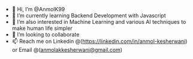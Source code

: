 - 👋 Hi, I’m @AnmolK99
- 🌱 I’m currently learning Backend Development with Javascript
- 👀 I’m also interested in Machine Learning and various AI techniques to make human life simpler
- 💞️ I’m looking to collaborate
- 📫 Reach me on Linkedin @(https://linkedin.com/in/anmol-kesherwani) or  Email @(anmolakkesherwani@gmail.com)

<!---
AnmolK99/AnmolK99 is a ✨ special ✨ repository because its `README.md` (this file) appears on your GitHub profile.
You can click the Preview link to take a look at your changes.
--->
